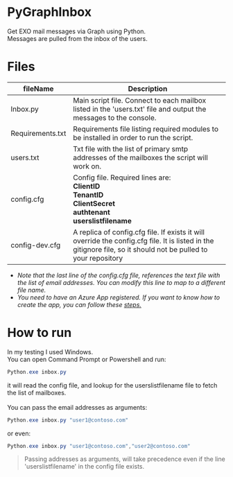 # PyGraphInbox

Get EXO mail messages via Graph using Python.  
Messages are pulled from the inbox of the users.  

# Files

| fileName | Description |
|----------|-------------|
|Inbox.py  | Main script file. Connect to each mailbox listed in the 'users.txt' file and output the messages to the console. |  
|Requirements.txt | Requirements file listing required modules to be installed in order to run the script. |  
| users.txt | Txt file with the list of primary smtp addresses of the mailboxes the script will work on. |
| config.cfg | Config file. Required lines are:<br>**ClientID**<br>**TenantID**<br>**ClientSecret**<br>**authtenant**<br>**userslistfilename**<br> |
| config-dev.cfg | A replica of config.cfg file. If exists it will override the config.cfg file. It is listed in the gitignore file, so it should not be pulled to your repository |
- _Note that the last line of the config.cfg file, references the text file with the list of email addresses. You can modify this line to map to a different file name._  
- _You need to have an Azure App registered. If you want to know how to create the app, you can follow these [steps.](https://docs.microsoft.com/en-us/graph/tutorials/python?tabs=aad&tutorial-step=7)_  

# How to run

In my testing I used Windows.  
You can open Command Prompt or Powershell and run:  
```powershell
Python.exe inbox.py  
```
it will read the config file, and lookup for the userslistfilename file to fetch the list of mailboxes.  
<br>
You can pass the email addresses as arguments:  
```powershell
Python.exe inbox.py "user1@contoso.com"
```
or even:  
```powershell
Python.exe inbox.py "user1@contoso.com","user2@contoso.com"
```
> Passing addresses as arguments, will take precedence even if the line 'userslistfilename' in the config file exists.